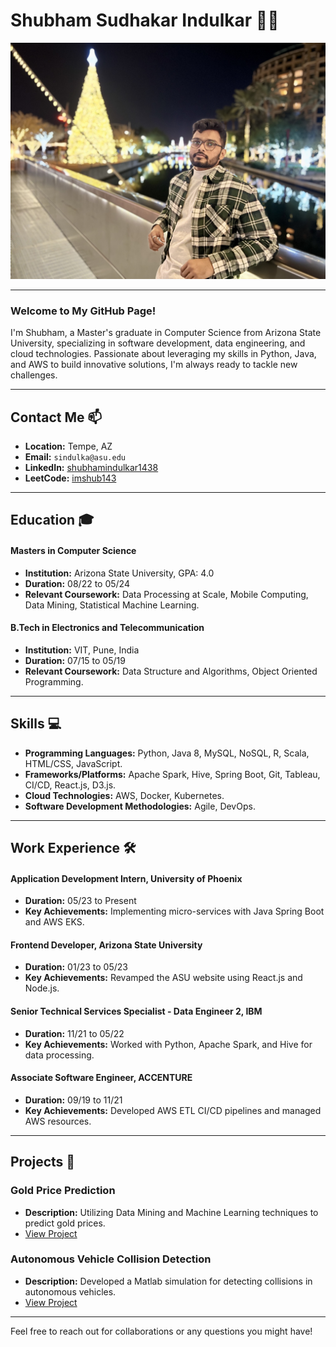 # Shubham Sudhakar Indulkar 👨‍💻

![Shubham's Photo](images/IMG_8787.jpeg)

---

### Welcome to My GitHub Page!

I'm Shubham, a Master's graduate in Computer Science from Arizona State University, specializing in software development, data engineering, and cloud technologies. Passionate about leveraging my skills in Python, Java, and AWS to build innovative solutions, I'm always ready to tackle new challenges.

---

## Contact Me 📫

- **Location:** Tempe, AZ
- **Email:** `sindulka@asu.edu`
- **LinkedIn:** [shubhamindulkar1438](https://linkedin.com/in/shubhamindulkar1438/)
- **LeetCode:** [imshub143](https://leetcode.com/imshub143/)

---

## Education 🎓

#### Masters in Computer Science
- **Institution:** Arizona State University, GPA: 4.0
- **Duration:** 08/22 to 05/24
- **Relevant Coursework:** Data Processing at Scale, Mobile Computing, Data Mining, Statistical Machine Learning.

#### B.Tech in Electronics and Telecommunication
- **Institution:** VIT, Pune, India
- **Duration:** 07/15 to 05/19
- **Relevant Coursework:** Data Structure and Algorithms, Object Oriented Programming.

---

## Skills 💻

- **Programming Languages:** Python, Java 8, MySQL, NoSQL, R, Scala, HTML/CSS, JavaScript.
- **Frameworks/Platforms:** Apache Spark, Hive, Spring Boot, Git, Tableau, CI/CD, React.js, D3.js.
- **Cloud Technologies:** AWS, Docker, Kubernetes.
- **Software Development Methodologies:** Agile, DevOps.

---

## Work Experience 🛠

#### Application Development Intern, University of Phoenix
- **Duration:** 05/23 to Present
- **Key Achievements:** Implementing micro-services with Java Spring Boot and AWS EKS.

#### Frontend Developer, Arizona State University
- **Duration:** 01/23 to 05/23
- **Key Achievements:** Revamped the ASU website using React.js and Node.js.

#### Senior Technical Services Specialist - Data Engineer 2, IBM
- **Duration:** 11/21 to 05/22
- **Key Achievements:** Worked with Python, Apache Spark, and Hive for data processing.

#### Associate Software Engineer, ACCENTURE
- **Duration:** 09/19 to 11/21
- **Key Achievements:** Developed AWS ETL CI/CD pipelines and managed AWS resources.

---

## Projects 🚀

### Gold Price Prediction
- **Description:** Utilizing Data Mining and Machine Learning techniques to predict gold prices. 
- [View Project](#)

### Autonomous Vehicle Collision Detection
- **Description:** Developed a Matlab simulation for detecting collisions in autonomous vehicles. 
- [View Project](#)

---

Feel free to reach out for collaborations or any questions you might have!
